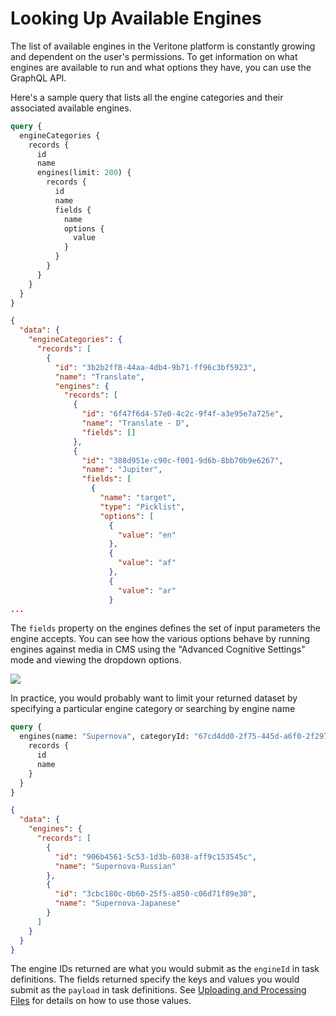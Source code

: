 # Looking Up Available Engines

The list of available engines in the Veritone platform is constantly growing and 
dependent on the user's permissions.
To get information on what engines are available to run and what options they have,
you can use the GraphQL API.

Here's a sample query that lists all the engine categories and their associated
available engines.

```graphql
query {
  engineCategories {
    records {
      id
      name
      engines(limit: 200) {
        records {
          id
          name
          fields {
            name
            options {
              value
            }
          }
        }
      }
    }
  }
}
```

```json
{
  "data": {
    "engineCategories": {
      "records": [
        {
          "id": "3b2b2ff8-44aa-4db4-9b71-ff96c3bf5923",
          "name": "Translate",
          "engines": {
            "records": [
              {
                "id": "6f47f6d4-57e0-4c2c-9f4f-a3e95e7a725e",
                "name": "Translate - D",
                "fields": []
              },
              {
                "id": "388d951e-c90c-f001-9d6b-8bb70b9e6267",
                "name": "Jupiter",
                "fields": [
                  {
                    "name": "target",
                    "type": "Picklist",
                    "options": [
                      {
                        "value": "en"
                      },
                      {
                        "value": "af"
                      },
                      {
                        "value": "ar"
                      }
...
```

The `fields` property on the engines defines the set of input parameters the engine accepts.
You can see how the various options behave by running engines against media in CMS using 
the "Advanced Cognitive Settings" mode and viewing the dropdown options.

![](/apis/tutorials/engine-fields-in-cms.png)

In practice, you would probably want to limit your returned dataset by specifying 
a particular engine category or searching by engine name

```graphql
query {
  engines(name: "Supernova", categoryId: "67cd4dd0-2f75-445d-a6f0-2f297d6cd182") {
    records {
      id
      name
    }
  }
}
```

```json
{
  "data": {
    "engines": {
      "records": [
        {
          "id": "906b4561-5c53-1d3b-6038-aff9c153545c",
          "name": "Supernova-Russian"
        },
        {
          "id": "3cbc180c-0b60-25f5-a850-c06d71f89e30",
          "name": "Supernova-Japanese"
        }
      ]
    }
  }
}
```

The engine IDs returned are what you would submit as the `engineId` in task definitions.
The fields returned specify the keys and values you would submit as the `payload` in 
task definitions.  See [Uploading and Processing Files](/apis/tutorials/upload-and-process) for
details on how to use those values.
